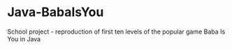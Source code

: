 # Java-BabaIsYou
School project - reproduction of first ten levels of the popular game Baba Is You in Java
